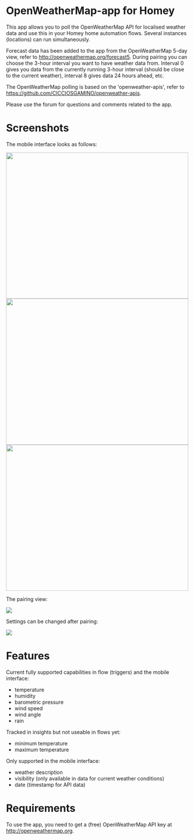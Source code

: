 # OpenWeatherMap-app for Homey

This app allows you to poll the OpenWeatherMap API for localised weather data and use this in your Homey home automation flows. Several instances (locations) can run simultaneously. 

Forecast data has been added to the app from the OpenWeatherMap 5-day view, refer to http://openweathermap.org/forecast5. During pairing you can choose the 3-hour interval you want to have weather data from. Interval 0 gives you data from the currently running 3-hour interval (should be close to the current weather), interval 8 gives data 24 hours ahead, etc.   

The OpenWeatherMap polling is based on the 'openweather-apis', refer to https://github.com/CICCIOSGAMINO/openweather-apis. 

Please use the forum for questions and comments related to the app.

# Screenshots
The mobile interface looks as follows:

<img src="https://drive.google.com/uc?id=1Ns1SEdjUOFKDwErjlksOl9HkWFK36zRv" width="500" height="400">
<img src="https://drive.google.com/uc?id=1Q4YnBOGltirnj6uILvRH2-ph8BoCSCkA" width="500" height="400">
<img src="https://drive.google.com/uc?id=1NwVUnUOZWukPqsuItX67Wskljd1_7sHV" width="500" height="400">

The pairing view:

<img src="https://drive.google.com/uc?id=1r_MclxSsvWH_LMkfDEbFgll73eKEGyTL" >

Settings can be changed after pairing:

<img src="https://drive.google.com/uc?id=1sqyaFJEKcFdo9L-MFsyawKvWUlY3bhrn" >

# Features
Current fully supported capabilities in flow (triggers) and the mobile interface:

- temperature
- humidity
- barometric pressure
- wind speed
- wind angle
- rain

Tracked in insights but not useable in flows yet:

- minimum temperature
- maximum temperature

Only supported in the mobile interface:

- weather description
- visibility (only available in data for current weather conditions)
- date (timestamp for API data)


# Requirements
To use the app, you need to get a (free) OpenWeatherMap API key at http://openweathermap.org.
